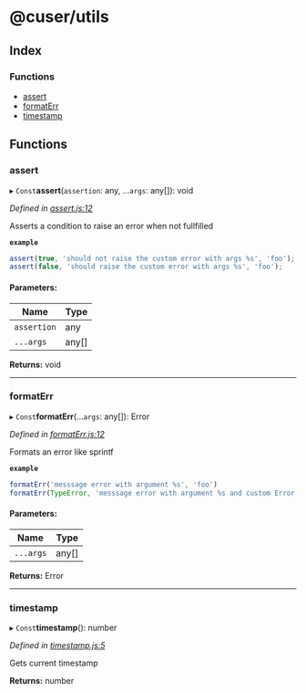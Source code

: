 # @cuser/utils

## Index

### Functions

* [assert](docs/globals.md#assert)
* [formatErr](docs/globals.md#formaterr)
* [timestamp](docs/globals.md#timestamp)

## Functions

### assert

▸ `Const`**assert**(`assertion`: any, ...`args`: any[]): void

*Defined in [assert.js:12](https://github.com/rubeniskov/cuser/blob/f3dfb9e/packages/utils/assert.js#L12)*

Asserts a condition to raise an error when not fullfilled

**`example`** 
```javascript
assert(true, 'should not raise the custom error with args %s', 'foo');
assert(false, 'should raise the custom error with args %s', 'foo');
```

#### Parameters:

Name | Type |
------ | ------ |
`assertion` | any |
`...args` | any[] |

**Returns:** void

___

### formatErr

▸ `Const`**formatErr**(...`args`: any[]): Error

*Defined in [formatErr.js:12](https://github.com/rubeniskov/cuser/blob/f3dfb9e/packages/utils/formatErr.js#L12)*

Formats an error like sprintf

**`example`** 
```javascript
formatErr('messsage error with argument %s', 'foo')
formatErr(TypeError, 'messsage error with argument %s and custom Error constructor', 'foo')
```

#### Parameters:

Name | Type |
------ | ------ |
`...args` | any[] |

**Returns:** Error

___

### timestamp

▸ `Const`**timestamp**(): number

*Defined in [timestamp.js:5](https://github.com/rubeniskov/cuser/blob/f3dfb9e/packages/utils/timestamp.js#L5)*

Gets current timestamp

**Returns:** number

